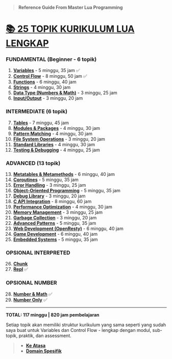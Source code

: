 > **Reference Guide From Master Lua Programming**

# **[📚 25 TOPIK KURIKULUM LUA LENGKAP][0]**

### **FUNDAMENTAL (Beginner - 6 topik)**

1. **[Variables][1]** - 5 minggu, 35 jam ✅
2. **[Control Flow][2]** - 8 minggu, 50 jam ✅
3. **[Functions][3]** - 6 minggu, 40 jam
4. **[Strings][4]** - 4 minggu, 30 jam
5. **[Data Type (Numbers & Math)][5]** - 3 minggu, 25 jam
6. **[Input/Output][6]** - 3 minggu, 20 jam

### **INTERMEDIATE (6 topik)**

7. **[Tables][7]** - 7 minggu, 45 jam
8. **[Modules & Packages][8]** - 4 minggu, 30 jam
9. **[Pattern Matching][9]** - 4 minggu, 30 jam
10. **[File System Operations][10]** - 3 minggu, 20 jam
11. **[Standard Libraries][11]** - 4 minggu, 30 jam
12. **[Testing & Debugging][12]** - 4 minggu, 25 jam

### **ADVANCED (13 topik)**

13. **[Metatables & Metamethods][13]** - 6 minggu, 40 jam
14. **[Coroutines][14]** - 5 minggu, 35 jam
15. **[Error Handling][15]** - 3 minggu, 25 jam
16. **[Object-Oriented Programming][16]** - 5 minggu, 35 jam
17. **[Debug Library][17]** - 3 minggu, 20 jam
18. **[C API Integration][18]** - 8 minggu, 60 jam
19. **[Performance Optimization][19]** - 4 minggu, 30 jam
20. **[Memory Management][20]** - 3 minggu, 25 jam
21. **[Garbage Collection][21]** - 3 minggu, 20 jam
22. **[Advanced Patterns][22]** - 5 minggu, 35 jam
23. **[Web Development (OpenResty)][23]** - 6 minggu, 40 jam
24. **[Game Development][24]** - 6 minggu, 40 jam
25. **[Embedded Systems][25]** - 5 minggu, 35 jam

### **OPSIONAL INTERPRETED**

26. **[Chunk][26]**
27. **[Repl][27]** ✅

### **OPSIONAL NUMBER**

28. **[Number & Math][28]** ✅
29. **[Number Only][29]** ✅

---

**TOTAL: 117 minggu | 820 jam pembelajaran**

Setiap topik akan memiliki struktur kurikulum yang sama seperti yang sudah saya buat untuk Variables dan Control Flow - lengkap dengan modul, sub-topik, praktik, dan assessment.

> - **[Ke Atasa](#)**
> - **[Domain Spesifik][domain]**

[0]: ../README.md
[1]: ../materi/dasar/variabel/README.md
[2]: ../materi/dasar/kontrol-flow/README.md
[3]: ../materi/dasar/function/README.md
[4]: ../materi/dasar/string/README.md
[5]: ../materi/dasar/tipe-data/README.md
[6]: ../materi/dasar/input-output/README.md
[7]: ../materi/intermediate/tables/README.md
[8]: ../materi/intermediate/modules-and-packages/README.md
[9]: ../materi/intermediate/pattern-matching/README.md
[10]: ../materi/intermediate/file-system-operations/README.md
[11]: ../materi/intermediate/standard-libraries/README.md
[12]: ../materi/intermediate/testing-and-debugging/README.md
[13]: ../materi/advanced/metatables-and-metamethods/README.md
[14]: ../materi/advanced/coroutines/README.md
[15]: ../materi/advanced/errorh-andling/README.md
[16]: ../materi/OOP/README.md
[17]: ../materi/advanced/debug-library/README.md
[18]: ../materi/advanced/C-API-Integration/README.md
[19]: ../materi/advanced/performance-optimization/README.md
[20]: ../materi/advanced/memory-management/README.md
[21]: ../materi/advanced/garbage-collection/README.md
[22]: ../materi/advanced/advanced-patterns/README.md
[23]: ../materi/advanced/web-development/README.md
[24]: ../materi/advanced/game-development/README.md
[25]: ../materi/advanced/embedded-systems/README.md
[26]: ../materi/dasar/chunk/README.md
[27]: ../materi/dasar/repl/README.md
[28]: ../materi/dasar/tipe-data/number/README.md
[29]: ../materi/dasar/tipe-data/number/reference-guide/README.md
[domain]: ../../../README.md
